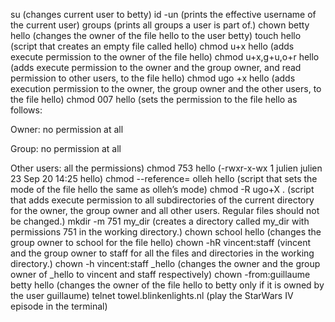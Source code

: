 su (changes current user to betty)
id -un  (prints the effective username of the current user)
groups (prints all groups a user is part of.)
chown betty hello (changes the owner of the file hello to the user betty) 
touch hello (script that creates an empty file called hello)
chmod u+x hello (adds execute permission to the owner of the file hello)
chmod u+x,g+u,o+r hello (adds execute permission to the owner and the group owner, and read permission to other users, to the file hello)
chmod ugo +x hello (adds execution permission to the owner, the group owner and the other users, to the file hello)
chmod 007 hello (sets the permission to the file hello as follows:



Owner: no permission at all

Group: no permission at all

Other users: all the permissions)
chmod 753 hello (-rwxr-x-wx 1 julien julien 23 Sep 20 14:25 hello)
chmod --reference= olleh hello (script that sets the mode of the file hello the same as olleh’s mode)
chmod -R ugo+X . (script that adds execute permission to all subdirectories of the current directory for the owner, the group owner and all other users. Regular files should not be changed.)
mkdir -m 751 my_dir (creates a directory called my_dir with permissions 751 in the working directory.)
chown school hello (changes the group owner to school for the file hello)
chown -hR vincent:staff (vincent and the group owner to staff for all the files and directories in the working directory.)
chown -h vincent:staff _hello (changes the owner and the group owner of _hello to vincent and staff respectively)
chown -from:guillaume betty hello (changes the owner of the file hello to betty only if it is owned by the user guillaume)
telnet towel.blinkenlights.nl (play the StarWars IV episode in the terminal)
